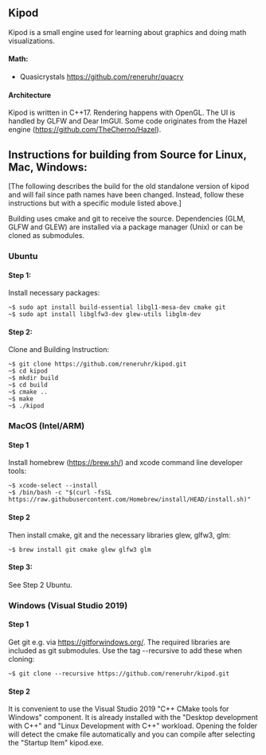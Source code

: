 

## Kipod

Kipod is a small engine used for learning about graphics and doing math visualizations.

#### Math:
* Quasicrystals https://github.com/reneruhr/quacry
  
#### Architecture
Kipod is written in C++17. Rendering happens with OpenGL. The UI is handled by GLFW and Dear ImGUI. Some code originates from the Hazel engine (https://github.com/TheCherno/Hazel).



## Instructions for building from Source for Linux, Mac, Windows:

[The following describes the build for the old standalone version of kipod and will fail since path names have been changed. 
Instead, follow these instructions but with a specific module listed above.]

Building uses cmake and git to receive the source. Dependencies (GLM, GLFW and GLEW) are installed via a package manager (Unix) or can be cloned as submodules.

### Ubuntu

#### Step 1:
Install necessary packages:

```console
~$ sudo apt install build-essential libgl1-mesa-dev cmake git 
~$ sudo apt install libglfw3-dev glew-utils libglm-dev
```

#### Step 2: 
Clone and Building Instruction:

```console
~$ git clone https://github.com/reneruhr/kipod.git
~$ cd kipod
~$ mkdir build
~$ cd build
~$ cmake ..
~$ make
~$ ./kipod
```


### MacOS (Intel/ARM)

#### Step 1
Install homebrew (https://brew.sh/) and xcode command line developer tools:

```console
~$ xcode-select --install
~$ /bin/bash -c "$(curl -fsSL https://raw.githubusercontent.com/Homebrew/install/HEAD/install.sh)"
```
#### Step 2
Then install cmake, git and the necessary libraries glew, glfw3, glm:

```console
~$ brew install git cmake glew glfw3 glm
```

#### Step 3: 
See Step 2 Ubuntu.


### Windows (Visual Studio 2019)

#### Step 1
Get git e.g. via https://gitforwindows.org/.
The required libraries are included as git submodules. Use the tag --recursive to add these when cloning:

```console
~$ git clone --recursive https://github.com/reneruhr/kipod.git
```

#### Step 2
It is convenient to use the Visual Studio 2019 "C++ CMake tools for Windows" component. It is already installed with the 
"Desktop development with C++" and "Linux Development with C++" workload.
Opening the folder will detect the cmake file automatically and you can compile after selecting the "Startup Item" kipod.exe.

